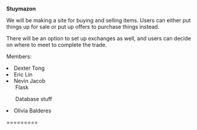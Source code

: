 <b>Stuymazon</b>

We will be making a site for buying and selling items. Users can either put things up for sale or put up offers to purchase things instead. 

There will be an option to set up exchanges as well, and users can decide on where to meet to complete the trade. 

Members:
<br>
<li>Dexter Tong</li>


<li>Eric Lin</li>

<li>Nevin Jacob
<ul>Flask</ul>
<ul> Database stuff</ul>
</li>

<li>Olivia Balderes</li>

=========
